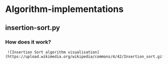 # Algorithm-implementations

## insertion-sort.py
  ### How does it work?
     ![Insertion Sort algorithm visualisation](https://upload.wikimedia.org/wikipedia/commons/4/42/Insertion_sort.gif)
